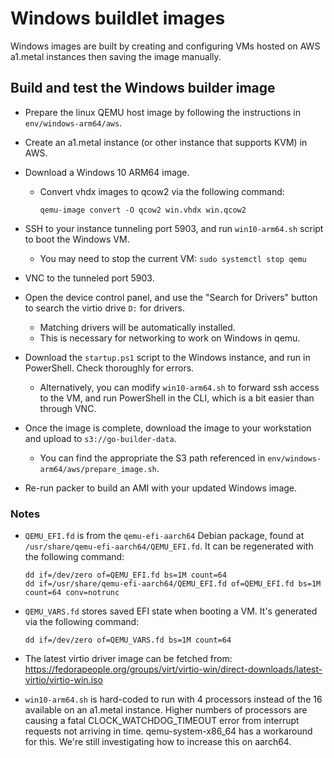 # Windows buildlet images

Windows images are built by creating and configuring VMs hosted on AWS
a1.metal instances then saving the image manually.

## Build and test the Windows builder image

- Prepare the linux QEMU host image by following the instructions in
  `env/windows-arm64/aws`.
- Create an a1.metal instance (or other instance that supports KVM)
  in AWS.
- Download a Windows 10 ARM64 image.
    - Convert vhdx images to qcow2 via the following command:

      ```shell
      qemu-image convert -O qcow2 win.vhdx win.qcow2
      ```

- SSH to your instance tunneling port 5903, and run `win10-arm64.sh`
  script to boot the Windows VM.
    - You may need to stop the current VM: `sudo systemctl stop qemu`
- VNC to the tunneled port 5903.
- Open the device control panel, and use the "Search for Drivers"
  button to search the virtio drive `D:` for drivers.
    - Matching drivers will be automatically installed.
    - This is necessary for networking to work on Windows in qemu.
- Download the `startup.ps1` script to the Windows instance, and run
  in PowerShell. Check thoroughly for errors.
    - Alternatively, you can modify `win10-arm64.sh` to forward ssh
      access to the VM, and run PowerShell in the CLI, which is a bit
      easier than through VNC.
- Once the image is complete, download the image to your workstation
  and upload to `s3://go-builder-data`.
    - You can find the appropriate the S3 path referenced in
      `env/windows-arm64/aws/prepare_image.sh`.
- Re-run packer to build an AMI with your updated Windows image.

### Notes

- `QEMU_EFI.fd` is from the `qemu-efi-aarch64` Debian package, found
  at `/usr/share/qemu-efi-aarch64/QEMU_EFI.fd`. It can be regenerated
  with the following command:

  ```shell
  dd if=/dev/zero of=QEMU_EFI.fd bs=1M count=64
  dd if=/usr/share/qemu-efi-aarch64/QEMU_EFI.fd of=QEMU_EFI.fd bs=1M count=64 conv=notrunc
  ```

- `QEMU_VARS.fd` stores saved EFI state when booting a VM. It's
  generated via the following command:

  ```shell
  dd if=/dev/zero of=QEMU_VARS.fd bs=1M count=64
  ```

- The latest virtio driver image can be fetched from:
  https://fedorapeople.org/groups/virt/virtio-win/direct-downloads/latest-virtio/virtio-win.iso

- `win10-arm64.sh` is hard-coded to run with 4 processors instead of
  the 16 available on an a1.metal instance. Higher numbers of
  processors are causing a fatal CLOCK_WATCHDOG_TIMEOUT error from
  interrupt requests not arriving in time. qemu-system-x86_64 has a
  workaround for this. We're still investigating how to increase this
  on aarch64.
